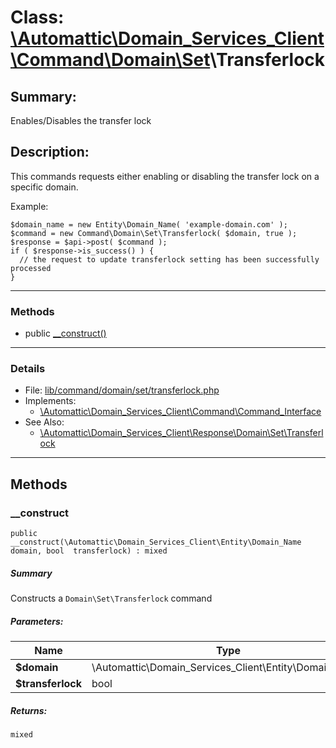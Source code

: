 # Class: [\Automattic](../namespaces/automattic.md)[\Domain_Services_Client](../namespaces/automattic-domain-services-client.md)[\Command](../namespaces/automattic-domain-services-client-command.md)[\Domain](../namespaces/automattic-domain-services-client-command-domain.md)[\Set](../namespaces/automattic-domain-services-client-command-domain-set.md)\Transferlock

## Summary:

Enables/Disables the transfer lock

## Description:

This commands requests either enabling or disabling the transfer lock on a specific domain.

Example:
```
$domain_name = new Entity\Domain_Name( 'example-domain.com' );
$command = new Command\Domain\Set\Transferlock( $domain, true );
$response = $api->post( $command );
if ( $response->is_success() ) {
  // the request to update transferlock setting has been successfully processed
}
```


---

### Methods

* public [__construct()](#method___construct)

---

### Details

* File: [lib/command/domain/set/transferlock.php](../../lib/command/domain/set/transferlock.php)
* Implements:
  * [\Automattic\Domain_Services_Client\Command\Command_Interface](../classes/Automattic-Domain-Services-Client-Command-Command-Interface.md)
* See Also:
  * [\Automattic\Domain_Services_Client\Response\Domain\Set\Transferlock](../classes/Automattic-Domain-Services-Client-Response-Domain-Set-Transferlock.md)

---

## Methods

<a id="method___construct"></a>
### __construct

```
public __construct(\Automattic\Domain_Services_Client\Entity\Domain_Name  domain, bool  transferlock) : mixed
```

##### Summary

Constructs a `Domain\Set\Transferlock` command

##### Parameters:

| Name | Type | Default |
|------|------|---------|
| **$domain** | \Automattic\Domain_Services_Client\Entity\Domain_Name |  |
| **$transferlock** | bool |  |

##### Returns:

```
mixed
```
